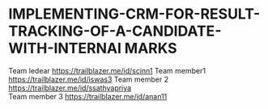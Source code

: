 # IMPLEMENTING-CRM-FOR-RESULT-TRACKING-OF-A-CANDIDATE-WITH-INTERNAl MARKS
Team ledear   https://trailblazer.me/id/scinn1
Team member1  https://trailblazer.me/id/iswas3
Team member 2 https://trailblazer.me/id/ssathyapriya     
Team member 3 https://trailblazer.me/id/anan11
